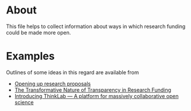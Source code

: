 # About
This file helps to collect information about ways in which research funding could be made more open.

# Examples
Outlines of some ideas in this regard are available from
* [Opening up research proposals](https://www.newschallenge.org/challenge/2014/submissions/opening-up-research-proposals)
* [The Transformative Nature of Transparency in Research Funding](http://dx.doi.org/10.1371/journal.pbio.1002027)
* [Introducing ThinkLab — A platform for massively collaborative open science](http://thinklab.com/blog/introducing-thinklab-a-platform-for-massively-collaborative-open-science/38)
